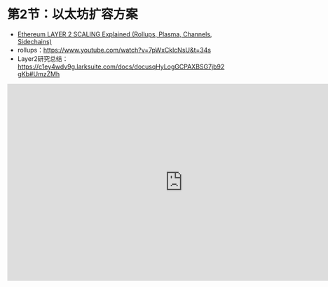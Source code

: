 # 第2节：以太坊扩容方案

- [Ethereum LAYER 2 SCALING Explained (Rollups, Plasma, Channels, Sidechains)](https://www.youtube.com/watch?v=BgCgauWVTs0)
- rollups：https://www.youtube.com/watch?v=7pWxCklcNsU&t=34s
- Layer2研究总结：https://c1ey4wdv9g.larksuite.com/docs/docusqHyLogGCPAXBSG7jb92gKb#UmzZMh



<iframe style="border:none" width="800" height="450" src="https://whimsical.com/embed/DERvAXdroyrdhBwpkYnNAW"></iframe>
